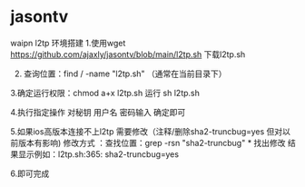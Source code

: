 # jasontv
waipn
l2tp 环境搭建
1.使用wget  https://github.com/ajaxly/jasontv/blob/main/l2tp.sh 下载l2tp.sh

2. 查询位置：find / -name "l2tp.sh" （通常在当前目录下） 

3.确定运行权限：chmod a+x l2tp.sh 运行  sh l2tp.sh

4.执行指定操作 对秘钥 用户名 密码输入 确定即可  


5.如果ios高版本连接不上l2tp  需要修改（注释/删除sha2-truncbug=yes  但对以前版本有影响)
 修改方式 ：查找位置：grep -rsn "sha2-truncbug"  *  找出修改 结果显示例如：l2tp.sh:365:    sha2-truncbug=yes 
 
 6.即可完成


